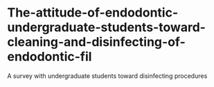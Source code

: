 # The-attitude-of-endodontic-undergraduate-students-toward-cleaning-and-disinfecting-of-endodontic-fil
A survey with undergraduate students toward disinfecting procedures
